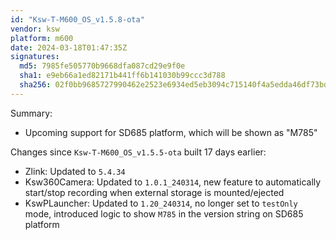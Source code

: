 ```yaml
---
id: "Ksw-T-M600_OS_v1.5.8-ota"
vendor: ksw
platform: m600
date: 2024-03-18T01:47:35Z
signatures:
  md5: 7985fe505770b9668dfa087cd29e9f0e
  sha1: e9eb66a1ed82171b441ff6b141030b99ccc3d788
  sha256: 02f0bb9685727990462e2523e6934ed5eb3094c715140f4a5edda46df73bdd94
---
```

Summary:
- Upcoming support for SD685 platform, which will be shown as "M785"

Changes since `Ksw-T-M600_OS_v1.5.5-ota` built 17 days earlier:
- Zlink: Updated to `5.4.34`
- Ksw360Camera: Updated to `1.0.1_240314`, new feature to automatically start/stop recording when external storage is mounted/ejected
- KswPLauncher: Updated to `1.20_240314`, no longer set to `testOnly` mode, introduced logic to show `M785` in the version string on SD685 platform